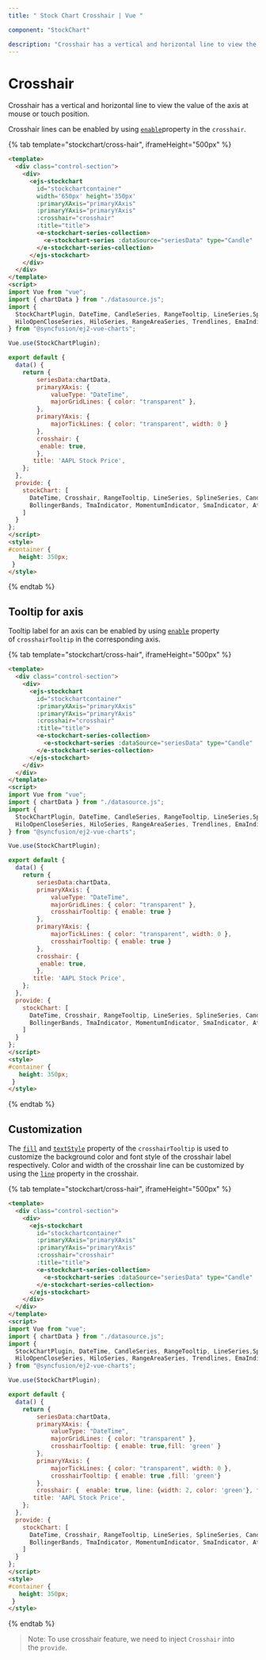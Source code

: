 ```yaml
---
title: " Stock Chart Crosshair | Vue "

component: "StockChart"

description: "Crosshair has a vertical and horizontal line to view the value of the axis at mouse position.The trackball used to display data collections"
---
```


# Crosshair

Crosshair has a vertical and horizontal line to view the value of the axis at mouse or touch position.

Crosshair lines can be enabled by using [`enable`](../api/chart/crosshairSettingsModel/#enable-boolean)property in the `crosshair`.

{% tab template="stockchart/cross-hair", iframeHeight="500px" %}

```html
<template>
  <div class="control-section">
    <div>
      <ejs-stockchart
        id="stockchartcontainer"
        width='650px' height='350px'
        :primaryXAxis="primaryXAxis"
        :primaryYAxis="primaryYAxis"
        :crosshair="crosshair"
        :title="title">
        <e-stockchart-series-collection>
          <e-stockchart-series :dataSource="seriesData" type="Candle"  volume='volume' xName='date' low='low' high='high' open='open' close='close'></e-stockchart-series>
        </e-stockchart-series-collection>
      </ejs-stockchart>
    </div>
  </div>
</template>
<script>
import Vue from "vue";
import { chartData } from "./datasource.js";
import {
  StockChartPlugin, DateTime, CandleSeries, RangeTooltip, LineSeries,SplineSeries,
  HiloOpenCloseSeries, HiloSeries, RangeAreaSeries, Trendlines, EmaIndicator, RsiIndicator,BollingerBands,  TmaIndicator, MomentumIndicator, SmaIndicator, AtrIndicator, Crosshair,AccumulationDistributionIndicator, MacdIndicator, StochasticIndicator, Export
} from "@syncfusion/ej2-vue-charts";

Vue.use(StockChartPlugin);

export default {
  data() {
    return {
        seriesData:chartData,
        primaryXAxis: {
            valueType: "DateTime",
            majorGridLines: { color: "transparent" },
        },
        primaryYAxis: {
            majorTickLines: { color: "transparent", width: 0 }
        },
        crosshair: {
         enable: true,
        },
       title: 'AAPL Stock Price',
    };
  },
  provide: {
    stockChart: [
      DateTime, Crosshair, RangeTooltip, LineSeries, SplineSeries, CandleSeries,     HiloOpenCloseSeries, HiloSeries, RangeAreaSeries, Trendlines, EmaIndicator, RsiIndicator,
      BollingerBands, TmaIndicator, MomentumIndicator, SmaIndicator, AtrIndicator,      AccumulationDistributionIndicator,  MacdIndicator, StochasticIndicator,Export
    ]
  }
};
</script>
<style>
#container {
   height: 350px;
 }
</style>
```

{% endtab %}

## Tooltip for axis

Tooltip label for an axis can be enabled by using [`enable`](../api/chart/crosshairSettingsModel/#enable-boolean)
property of `crosshairTooltip` in the corresponding axis.

{% tab template="stockchart/cross-hair", iframeHeight="500px" %}

```html
<template>
  <div class="control-section">
    <div>
      <ejs-stockchart
        id="stockchartcontainer"
        :primaryXAxis="primaryXAxis"
        :primaryYAxis="primaryYAxis"
        :crosshair="crosshair"
        :title="title">
        <e-stockchart-series-collection>
          <e-stockchart-series :dataSource="seriesData" type="Candle"  volume='volume' xName='date' low='low' high='high' open='open' close='close'></e-stockchart-series>
        </e-stockchart-series-collection>
      </ejs-stockchart>
    </div>
  </div>
</template>
<script>
import Vue from "vue";
import { chartData } from "./datasource.js";
import {
  StockChartPlugin, DateTime, CandleSeries, RangeTooltip, LineSeries,SplineSeries,
  HiloOpenCloseSeries, HiloSeries, RangeAreaSeries, Trendlines, EmaIndicator, RsiIndicator,BollingerBands,  TmaIndicator, MomentumIndicator, SmaIndicator, AtrIndicator, Crosshair,AccumulationDistributionIndicator, MacdIndicator, StochasticIndicator, Export
} from "@syncfusion/ej2-vue-charts";

Vue.use(StockChartPlugin);

export default {
  data() {
    return {
        seriesData:chartData,
        primaryXAxis: {
            valueType: "DateTime",
            majorGridLines: { color: "transparent" },
            crosshairTooltip: { enable: true }
        },
        primaryYAxis: {
            majorTickLines: { color: "transparent", width: 0 },
            crosshairTooltip: { enable: true }
        },
        crosshair: {
         enable: true,
        },
       title: 'AAPL Stock Price',
    };
  },
  provide: {
    stockChart: [
      DateTime, Crosshair, RangeTooltip, LineSeries, SplineSeries, CandleSeries,     HiloOpenCloseSeries, HiloSeries, RangeAreaSeries, Trendlines, EmaIndicator, RsiIndicator,
      BollingerBands, TmaIndicator, MomentumIndicator, SmaIndicator, AtrIndicator,      AccumulationDistributionIndicator,  MacdIndicator, StochasticIndicator,Export
    ]
  }
};
</script>
<style>
#container {
   height: 350px;
 }
</style>
```

{% endtab %}

## Customization

The [`fill`](../api/chart/crosshairSettingsModel/#fill-string) and [`textStyle`](../api/chart/crosshairSettingsModel/#textstyle-fontmodel)
property of the `crosshairTooltip` is used to customize the background color and font style of the crosshair label
respectively. Color and width of the crosshair line can be customized by using the
[`line`](../api/chart/crosshairSettingsModel/#line-bordermodel) property in the crosshair.

{% tab template="stockchart/cross-hair", iframeHeight="500px" %}

```html
<template>
  <div class="control-section">
    <div>
      <ejs-stockchart
        id="stockchartcontainer"
        :primaryXAxis="primaryXAxis"
        :primaryYAxis="primaryYAxis"
        :crosshair="crosshair"
        :title="title">
        <e-stockchart-series-collection>
          <e-stockchart-series :dataSource="seriesData" type="Candle"  volume='volume' xName='date' low='low' high='high' open='open' close='close'></e-stockchart-series>
        </e-stockchart-series-collection>
      </ejs-stockchart>
    </div>
  </div>
</template>
<script>
import Vue from "vue";
import { chartData } from "./datasource.js";
import {
  StockChartPlugin, DateTime, CandleSeries, RangeTooltip, LineSeries,SplineSeries,
  HiloOpenCloseSeries, HiloSeries, RangeAreaSeries, Trendlines, EmaIndicator, RsiIndicator,BollingerBands,  TmaIndicator, MomentumIndicator, SmaIndicator, AtrIndicator, Crosshair,AccumulationDistributionIndicator, MacdIndicator, StochasticIndicator, Export
} from "@syncfusion/ej2-vue-charts";

Vue.use(StockChartPlugin);

export default {
  data() {
    return {
        seriesData:chartData,
        primaryXAxis: {
            valueType: "DateTime",
            majorGridLines: { color: "transparent" },
            crosshairTooltip: { enable: true,fill: 'green' }
        },
        primaryYAxis: {
            majorTickLines: { color: "transparent", width: 0 },
            crosshairTooltip: { enable: true ,fill: 'green'}
        },
        crosshair: {  enable: true, line: {width: 2, color: 'green'}, fill: 'green' }
       title: 'AAPL Stock Price',
    };
  },
  provide: {
    stockChart: [
      DateTime, Crosshair, RangeTooltip, LineSeries, SplineSeries, CandleSeries,     HiloOpenCloseSeries, HiloSeries, RangeAreaSeries, Trendlines, EmaIndicator, RsiIndicator,
      BollingerBands, TmaIndicator, MomentumIndicator, SmaIndicator, AtrIndicator,      AccumulationDistributionIndicator,  MacdIndicator, StochasticIndicator,Export
    ]
  }
};
</script>
<style>
#container {
   height: 350px;
 }
</style>
```

{% endtab %}

>Note: To use crosshair feature, we need to inject `Crosshair` into the `provide`.